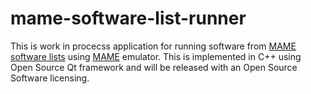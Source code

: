 # mame-software-list-runner

This is work in procecss application for running software from [MAME software lists](https://docs.mamedev.org/contributing/softlist.html) using [MAME](https://www.mamedev.org/) emulator. This is implemented in C++ using Open Source Qt framework and will be released with an Open Source Software licensing.

